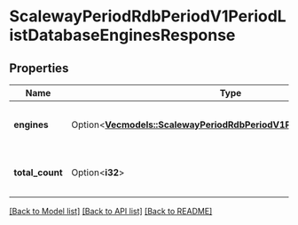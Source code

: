 # ScalewayPeriodRdbPeriodV1PeriodListDatabaseEnginesResponse

## Properties

Name | Type | Description | Notes
------------ | ------------- | ------------- | -------------
**engines** | Option<[**Vec<models::ScalewayPeriodRdbPeriodV1PeriodDatabaseEngine>**](scaleway.rdb.v1.DatabaseEngine.md)> | List of the available database engines. | [optional]
**total_count** | Option<**i32**> | Total count of database engines available. | [optional]

[[Back to Model list]](../README.md#documentation-for-models) [[Back to API list]](../README.md#documentation-for-api-endpoints) [[Back to README]](../README.md)


